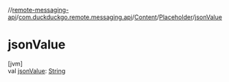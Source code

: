 //[remote-messaging-api](../../../../index.md)/[com.duckduckgo.remote.messaging.api](../../index.md)/[Content](../index.md)/[Placeholder](index.md)/[jsonValue](json-value.md)

# jsonValue

[jvm]\
val [jsonValue](json-value.md): [String](https://kotlinlang.org/api/latest/jvm/stdlib/kotlin/-string/index.html)
